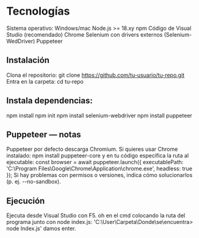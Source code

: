 # Tecnologías
Sistema operativo: Windows/mac
Node.js >= 18.xy npm
Código de Visual Studio (recomendado)
Chrome
Selenium con drivers externos (Selenium-WedDriver)
Puppeteer

## Instalación

Clona el repositorio: git clone https://github.com/tu-usuario/tu-repo.git
Entra en la carpeta: cd tu-repo

## Instala dependencias:
npm install
npm init
npm install selenium-webdriver
npm install puppeteer


## Puppeteer — notas

Puppeteer por defecto descarga Chromium. Si quieres usar Chrome instalado: npm install puppeteer-core y en tu código especifica la ruta al ejecutable: const browser = await puppeteer.launch({ executablePath: 'C:\Program Files\Google\Chrome\Application\chrome.exe', headless: true });
Si hay problemas con permisos o versiones, indica cómo solucionarlos (p. ej. --no-sandbox).

## Ejecución

Ejecuta desde Visual Studio con F5.
oh en el cmd colocando la ruta del programa junto con node index.js: 'C:\User\Carpeta\Donde\se\encuentra> node Index.js' damos enter.

